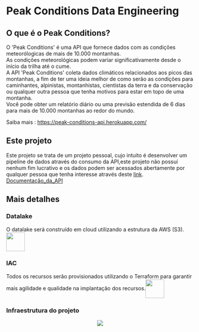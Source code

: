# Peak Conditions Data Engineering
## O que é o Peak Conditions?
O 'Peak Conditions' é uma API que fornece dados com as condições meteorólogicas de mais de 10.000 montanhas.\
As condições meteorológicas podem variar significativamente desde o início da trilha até o cume.\
A API 'Peak Conditions' coleta dados climáticos relacionados aos picos das montanhas, a fim de ter uma ideia melhor de como serão as condições para caminhantes, alpinistas, montanhistas, cientistas da terra e da conservação ou qualquer outra pessoa que tenha motivos para estar em topo de uma montanha.\
Você pode obter um relatório diário ou uma previsão estendida de 6 dias para mais de 10.000 montanhas ao redor do mundo.



Saiba mais : https://peak-conditions-api.herokuapp.com/

## Este projeto
Este projeto se trata de um projeto pessoal, cujo intuito é desenvolver um pipeline de dados através do consumo da API,este projeto não possuí nenhum fim lucrativo e os dados podem ser acessados abertamente por qualquer pessoa que tenha interesse através deste [link](https://rapidapi.com/SeanRogan/api/peak-conditions).\
[Documentação_da_API](https://peak-conditions-api.herokuapp.com/documentation)

## Mais detalhes
### Datalake
O datalake será construído em cloud utilizando a estrutura da AWS (S3). <img align="center" height="50" width="50" src="https://user-images.githubusercontent.com/63247260/204093780-c383801a-0f86-4e9c-8504-8edfe508189e.png">


### IAC
Todos os recursos serão provisionados utilizando o Terraform para garantir mais agilidade e qualidade na implantação dos recursos.<img align="center" height="50" width="50" src="https://user-images.githubusercontent.com/63247260/204093858-e2e7d68a-0f2e-4bc9-b30d-29ce45020b0f.png">

### Infraestrutura do projeto
<p align=center>
  <img src="https://github.com/guisantos13/peak-condition-data-engineering/blob/e4e689852fcc56b8488ed99aeb68959171db8030/Infraestrutura_peak_conditions.drawio.png" />
  </p>
<p align=center>




